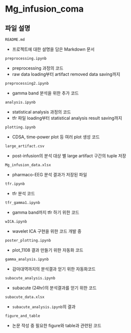 # Mg_infusion_coma
## 파일 설명
`README.md`
- 프로젝트에 대한 설명을 담은 Markdown 문서

`preprocessing.ipynb`
- preprocessing 과정의 코드
- raw data loading부터 artifact removed data saving까지

`preprocessing2.ipynb`
- gamma band 분석을 위한 추가 코드

`analysis.ipynb`
- statistical analysis 과정의 코드
- tfr 파일 loading부터 statistical analysis result saving까지

`plotting.ipynb`
- CDSA, time-power plot 등 여러 plot 생성 코드

`large_artifact.csv`
- post-infusion의 분석 대상 별 large artifact 구간의 tuple 저장

`Mg_infusion_data.xlsx`
- pharmaco-EEG 분석 결과가 저장된 파일

`tfr.ipynb`
- tfr 분석 코드

`tfr_gamma1.ipynb`
- gamma band까지 tfr 하기 위한 코드

`wICA.ipynb`
- wavelet ICA 구현을 위한 코드 개발 중

`poster_plotting.ipynb`
- plot_1108 결과 만들기 위한 자동화 코드

`gamma_analysis.ipynb`
- 감마대역까지의 분석결과 얻기 위한 자동화코드

`subacute_analysis.ipynb`
- subacute (24hr)의 분석결과를 얻기 위한 코드

`subacute_data.xlsx`
- `subacute_analysis.ipynb`의 결과

`figure_and_table`
- 논문 작성 중 필요한 figure와 table과 관련된 코드
